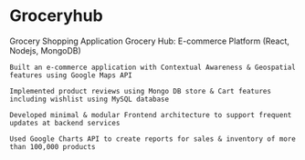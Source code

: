 # Groceryhub
Grocery Shopping Application
Grocery Hub: E-commerce Platform (React, Nodejs, MongoDB)   


    Built an e-commerce application with Contextual Awareness & Geospatial features using Google Maps API

    Implemented product reviews using Mongo DB store & Cart features including wishlist using MySQL database

    Developed minimal & modular Frontend architecture to support frequent updates at backend services 

    Used Google Charts API to create reports for sales & inventory of more than 100,000 products
